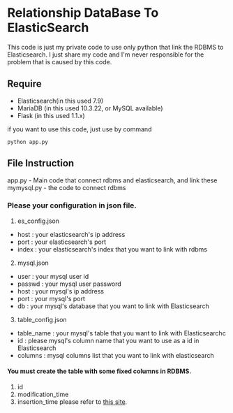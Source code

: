 Relationship DataBase To ElasticSearch
=============

This code is just my private code to use only python that link the RDBMS to Elasticsearch.
I just share my code and I'm never responsible for the problem that is caused by this code.


Require
-------
 - Elasticsearch(in this used 7.9)
 - MariaDB (in this used 10.3.22, or MySQL available)
 - Flask (in this used 1.1.x)
 
if you want to use this code, just use by command
```
python app.py
```

File Instruction
-------
app.py - Main code that connect rdbms and elasticsearch, and link these  
mymysql.py - the code to connect rdbms

### Please your configuration in json file.
1. es_config.json
 - host : your elasticsearch's ip address
 - port : your elasticsearch's port
 - index : your elasticsearch's index that you want to link with rdbms

2. mysql.json
 - user : your mysql user id
 - passwd : your mysql user password
 - host : your mysql's ip address
 - port : your mysql's port
 - db : your mysql's database that you want to link with Elasticsearch

3. table_config.json
 - table_name : your mysql's table that you want to link with Elasticsearchc
 - id : please mysql's column name that you want to use as a id in Elasticsearch
 - columns : mysql columns list that you want to link with elasticsearch


#### You must create the table with some fixed columns in RDBMS.
1. id
2. modification_time
3. insertion_time
please refer to [this site](https://www.elastic.co/blog/how-to-keep-elasticsearch-synchronized-with-a-relational-database-using-logstash).

